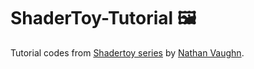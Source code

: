# ShaderToy-Tutorial 🖼️
Tutorial codes from [Shadertoy series](https://inspirnathan.com/posts/47-shadertoy-tutorial-part-1/) by [Nathan Vaughn](https://twitter.com/inspirnathan).
